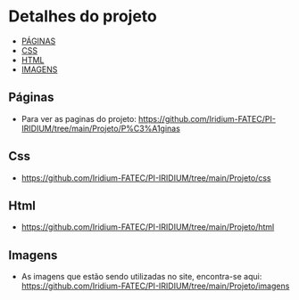 # Detalhes do projeto

- [PÁGINAS](#Páginas-do-site)
- [CSS](#Css)
- [HTML](#Html)
- [IMAGENS](#Imagens)

## Páginas

- Para ver as paginas do projeto: https://github.com/Iridium-FATEC/PI-IRIDIUM/tree/main/Projeto/P%C3%A1ginas

## Css

- https://github.com/Iridium-FATEC/PI-IRIDIUM/tree/main/Projeto/css

## Html

- https://github.com/Iridium-FATEC/PI-IRIDIUM/tree/main/Projeto/html

## Imagens

- As imagens que estão sendo utilizadas no site, encontra-se aqui: https://github.com/Iridium-FATEC/PI-IRIDIUM/tree/main/Projeto/imagens


